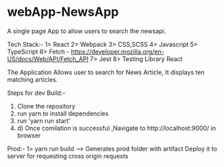 # webApp-NewsApp
A single page App to allow users to search the newsapi.


Tech Stack:-
1> React
2> Webpack
3> CSS,SCSS
4> Javascript
5> TypeScript
6> Fetch - https://developer.mozilla.org/en-US/docs/Web/API/Fetch_API
7> Jest
8> Testing Library React

The Application Allows user to search for News Article, It displays ten matching articles.

Steps for dev Build:-

1) Clone the repository 
2) run yarn to install dependencies 
3) run 'yarn run start' 
4) d) Once comilation is successful ,Navigate to  http://localhost:9000/ in browser


Prod:-
1> yarn run build  --> Generates prod folder with artifact 
Deploy it to server for requesting cross origin requests

